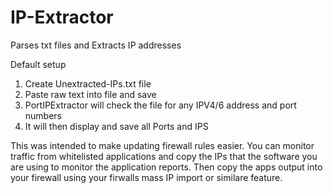 # IP-Extractor
Parses txt files and Extracts IP addresses


Default setup
1. Create Unextracted-IPs.txt file
2. Paste raw text into file and save
3. PortIPExtractor will check the file for any IPV4/6 address and port numbers
4. It will then display and save all Ports and IPS


This was intended to make updating firewall rules easier. You can monitor traffic from whitelisted applications and copy the IPs that the software you are using to monitor the application reports. Then copy the apps output into your firewall using your firwalls mass IP import or similare feature.

